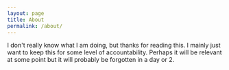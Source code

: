 ```yaml
---
layout: page
title: About
permalink: /about/
---
```


I don't really know what I am doing, but thanks for reading this.
I mainly just want to keep this for some level of accountability. 
Perhaps it will be relevant at some point but it will probably be 
forgotten in a day or 2.
